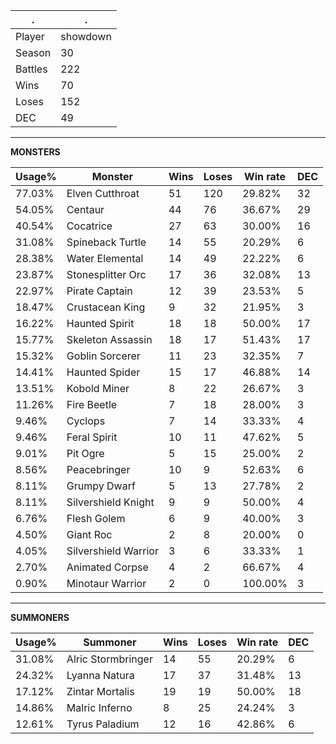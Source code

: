 .|.
|-|-
Player|showdown
Season|30
Battles|222
Wins|70
Loses|152
DEC|49

---
**MONSTERS**

Usage%|Monster|Wins|Loses|Win rate|DEC|
-|-|-|-|-|-|
77.03%|Elven Cutthroat|51|120|29.82%|32|
54.05%|Centaur|44|76|36.67%|29|
40.54%|Cocatrice|27|63|30.00%|16|
31.08%|Spineback Turtle|14|55|20.29%|6|
28.38%|Water Elemental|14|49|22.22%|6|
23.87%|Stonesplitter Orc|17|36|32.08%|13|
22.97%|Pirate Captain|12|39|23.53%|5|
18.47%|Crustacean King|9|32|21.95%|3|
16.22%|Haunted Spirit|18|18|50.00%|17|
15.77%|Skeleton Assassin|18|17|51.43%|17|
15.32%|Goblin Sorcerer|11|23|32.35%|7|
14.41%|Haunted Spider|15|17|46.88%|14|
13.51%|Kobold Miner|8|22|26.67%|3|
11.26%|Fire Beetle|7|18|28.00%|3|
9.46%|Cyclops|7|14|33.33%|4|
9.46%|Feral Spirit|10|11|47.62%|5|
9.01%|Pit Ogre|5|15|25.00%|2|
8.56%|Peacebringer|10|9|52.63%|6|
8.11%|Grumpy Dwarf|5|13|27.78%|2|
8.11%|Silvershield Knight|9|9|50.00%|4|
6.76%|Flesh Golem|6|9|40.00%|3|
4.50%|Giant Roc|2|8|20.00%|0|
4.05%|Silvershield Warrior|3|6|33.33%|1|
2.70%|Animated Corpse|4|2|66.67%|4|
0.90%|Minotaur Warrior|2|0|100.00%|3|

---
**SUMMONERS**

Usage%|Summoner|Wins|Loses|Win rate|DEC|
-|-|-|-|-|-|
31.08%|Alric Stormbringer|14|55|20.29%|6|
24.32%|Lyanna Natura|17|37|31.48%|13|
17.12%|Zintar Mortalis|19|19|50.00%|18|
14.86%|Malric Inferno|8|25|24.24%|3|
12.61%|Tyrus Paladium|12|16|42.86%|6|
